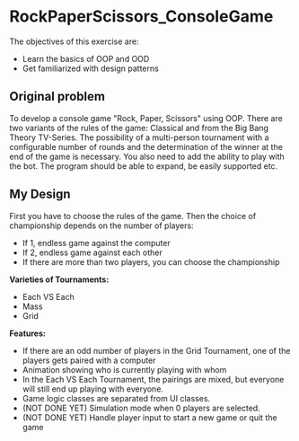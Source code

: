 # RockPaperScissors_ConsoleGame
The objectives of this exercise are:
- Learn the basics of OOP and OOD
- Get familiarized with design patterns

## Original problem
To develop a console game "Rock, Paper, Scissors" using OOP. There are two variants of the rules of the game: Classical and from the Big Bang Theory TV-Series. The possibility of a multi-person tournament with a configurable number of rounds and the determination of the winner at the end of the game is necessary. You also need to add the ability to play with the bot.
The program should be able to expand, be easily supported etc.

## My Design
First you have to choose the rules of the game.
Then the choice of championship depends on the number of players:
- If 1, endless game against the computer
- If 2, endless game against each other
- If there are more than two players, you can choose the championship

**Varieties of Tournaments:**
- Each VS Each
- Mass
- Grid

**Features:**
- If there are an odd number of players in the Grid Tournament, one of the players gets paired with a computer
- Animation showing who is currently playing with whom
- In the Each VS Each Tournament, the pairings are mixed, but everyone will still end up playing with everyone.
- Game logic classes are separated from UI classes.
- (NOT DONE YET) Simulation mode when 0 players are selected.
- (NOT DONE YET) Handle player input to start a new game or quit the game

